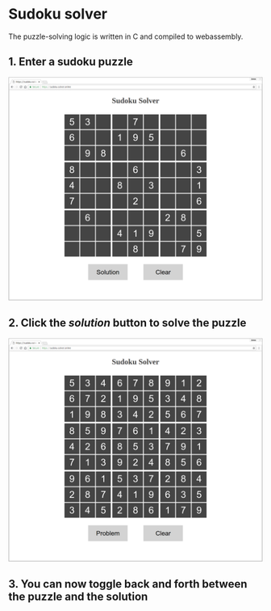 # Sudoku solver

The puzzle-solving logic is written in C and compiled to webassembly.

## 1. Enter a sudoku puzzle

![puzzle](images/puzzle.png)

## 2. Click the *solution* button to solve the puzzle

![solved](images/solved.png)

## 3. You can now toggle back and forth between the puzzle and the solution
